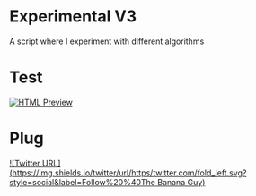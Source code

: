 # Experimental V3
A script where I experiment with different algorithms

# Test
[![HTML Preview](https://img.shields.io/badge/Click%20to%20Preview-%20-blue.svg)](https://kakol20.github.io/Experimental/)

# Plug
[![Twitter URL](https://img.shields.io/twitter/url/https/twitter.com/fold_left.svg?style=social&label=Follow%20%40The Banana Guy)](https://twitter.com/the_banana_guy_)
